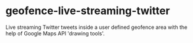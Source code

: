 # geofence-live-streaming-twitter
Live streaming Twitter tweets inside a user defined geofence area with the help of Google Maps API 'drawing tools'.

